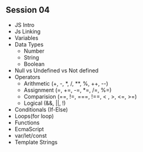 ## Session 04
- JS Intro
- Js Linking
- Variables
- Data Types
  - Number
  - String
  - Boolean
- Null vs Undefined vs Not defined
- Operators
  - Arithmetic (+, -, *, /, **, %, ++, --)
  - Assignment (=, +=, -=, *=, /=, %=)
  - Comparision (==, !=, ===, !==, < , >, <=, >=)
  - Logical (&&, ||, !)
- Conditionals (If-Else)
- Loops(for loop)
- Functions
- EcmaScript
- var/let/const
- Template Strings 
